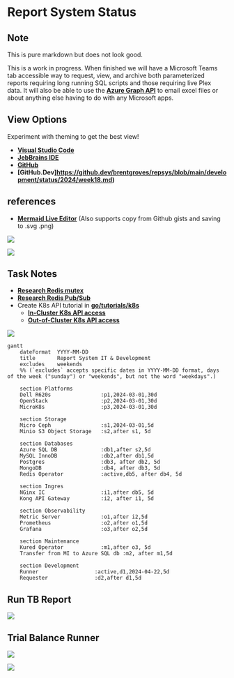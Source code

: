 # Report System Status

## Note

This is pure markdown but does not look good.

This is a work in progress.  When finished we will have a Microsoft Teams tab accessible way to request, view, and archive both parameterized reports requiring long running SQL scripts and those requiring live Plex data. It will also be able to use the **[Azure Graph API](https://learn.microsoft.com/en-us/graph/overview)** to email excel files or about anything else having to do with any Microsoft apps.

## View Options 

Experiment with theming to get the best view!

- **[Visual Studio Code](https://marketplace.visualstudio.com/items?itemName=bierner.markdown-mermaid)**
- **[JebBrains IDE](https://www.jetbrains.com/guide/go/tips/mermaid-js-support-in-markdown/)**
- **[GitHub](https://github.com/brentgroves/repsys/blob/main/development/status/2024/week18.md)**
- **[GitHub.Dev]https://github.dev/brentgroves/repsys/blob/main/development/status/2024/week18.md)**

## references

- **[Mermaid Live Editor](https://mermaid.live/edit)** (Also supports copy from Github gists and saving to .svg .png)

![](https://mermaid.ink/img/pako:eNqNkUFrwzAMhf-KEBRaSEaXdZecw25lY-1l4ENdW-m8JnawlW2h9L_PqbsxymB9J6FnvidLB1ROE5a4k5ZZWIjSkunB-VYywEtUvlzmVZU8NtwQJD1590aKQ3LoUzW9pjDWH0R7svrsTCYw3XzbG5BKUccBQkfK1Ead8gIY-ysM6lN-Fr0hgKuBX-lEhanA0NvYFjgD50HgTxhmsO0ZrOP03Hl9tkeKwJuZsGmiEMc2zl784Jk65xlWQ2Bq4X-V3W1WzItFPl_kRZHd64RZO9fA2ku1Jw9XYYq_MI_bQP5dbk1jeLhiqLK7u8SMIMywpbhLo-ORD2NHYNxOSwLLWGqqZd-wQGGP8ans2a0Gq7Bk31OGfTcepzJy52WbmscvGXKgcQ?type=png)

[![](https://mermaid.ink/img/pako:eNqVkk1rAjEQhv_KEBAU1la3FsreWpZCaaVSvRRyMCazNribbDeTVhH_e7MfFj0U6ZyGeSfPvJlkz6RVyBK2FoaIGwihBOGjrQpBAO8hhtPpME1bjTTlCG0shNvAi3bdMdzK3Ct0df6NuEGjXKv0etBfHuUlCCmxJAeuRKkzLZuBDrQ5mQZZYyAK2s6BzYA-sKFCnzPnTShzNgBbAWe_w1gEK09gLLXttlKdXFM4uxpw0zpyKElbA893ncU3VNrBa4mVoAC9EIkaR_EongxHk2EcR7fqnJriF-a2LNB0qwlj4H721NzcuX_Sx-rU4syvrud-BYsH-PTo8W9IHImMsIKadoYIRwtPuL3s4-aIiDsEi1iB4WG0Cl9mX1c4C6sukLMkpAoz4XPijJtDaBWe7HxnJEuo8hgxX9YvnWqxrkTRFg8_j-C0Iw?type=png)](https://mermaid.live/edit#pako:eNqVkk1rAjEQhv_KEBAU1la3FsreWpZCaaVSvRRyMCazNribbDeTVhH_e7MfFj0U6ZyGeSfPvJlkz6RVyBK2FoaIGwihBOGjrQpBAO8hhtPpME1bjTTlCG0shNvAi3bdMdzK3Ct0df6NuEGjXKv0etBfHuUlCCmxJAeuRKkzLZuBDrQ5mQZZYyAK2s6BzYA-sKFCnzPnTShzNgBbAWe_w1gEK09gLLXttlKdXFM4uxpw0zpyKElbA893ncU3VNrBa4mVoAC9EIkaR_EongxHk2EcR7fqnJriF-a2LNB0qwlj4H721NzcuX_Sx-rU4syvrud-BYsH-PTo8W9IHImMsIKadoYIRwtPuL3s4-aIiDsEi1iB4WG0Cl9mX1c4C6sukLMkpAoz4XPijJtDaBWe7HxnJEuo8hgxX9YvnWqxrkTRFg8_j-C0Iw)

## Task Notes

- **[Research Redis mutex](https://dev.to/jdvert/handling-mutexes-in-distributed-systems-with-redis-and-go-5g0d)**
- **[Research Redis Pub/Sub](https://redis.io/docs/latest/develop/interact/pubsub/)**
- Create K8s API tutorial in **[go/tutorials/k8s](~/src/repsys/volumes/go/tutorials/k8s)**
  - **[In-Cluster K8s API access](https://github.com/kubernetes/client-go/tree/master/examples/in-cluster-client-configuration)**
  - **[Out-of-Cluster K8s API access](https://github.com/kubernetes/client-go/blob/master/examples/out-of-cluster-client-configuration/README.md)**

![](https://mermaid.ink/img/pako:eNqFUk1v4kAM_SvWnEDKooRE-ZgblB4qipollSqtcpkmhh0tM04nk1Up4r_vkDSUPfVm-9nPzx8nVlGNjDMlda1EU2oAQ2Qnky02ZCwUx9aimk4vAMDiozMIz6hR2yEC8LDYjOYAFz8fYbUcY5zLivRkJ2AnfrwS_ZmOyPJAr1BYMmKPV4Z1MZpOCNayvXV7RQbfOnSizIDkB3yH-23-fb-CRAMv6Hqi-SsrvFI_rZZ3UAsroKXOVE7MgDxpyA0q2V7lbWRlaJ3eiFqT3sMif-hJR0196tHt4cvNqbV7gzeVG1dJX3sC2P4_7ucBtp3WF17mMYVGCVm7a50uaSWzv1Fhybgza9yJ7mBLVuqzSxWdpeKoK8at6dBjXePmw5UUeyMU4ztxaK_R-1q6I4yZjdC_iNSNy_iJvTMeZ7MwnEeJn4TJPAhjjx0ZD6L5LMviJPL9KM7S2E_PHvvo6_1Z6qfzMEmywI-DyA8ij2HfajO8XP95538_hrzz?type=png)

```mermaid
gantt
    dateFormat  YYYY-MM-DD
    title       Report System IT & Development
    excludes    weekends
    %% (`excludes` accepts specific dates in YYYY-MM-DD format, days of the week ("sunday") or "weekends", but not the word "weekdays".)

    section Platforms
    Dell R620s                :p1,2024-03-01,30d
    OpenStack                 :p2,2024-03-01,30d
    MicroK8s                  :p3,2024-03-01,30d

    section Storage
    Micro Ceph                :s1,2024-03-01,5d
    Minio S3 Object Storage   :s2,after s1, 5d

    section Databases
    Azure SQL DB              :db1,after s2,5d
    MySQL InnoDB              :db2,after db1,5d
    Postgres                  :db3, after db2, 5d
    MongoDB                   :db4, after db3, 5d
    Redis Operator            :active,db5, after db4, 5d

    section Ingres
    NGinx IC                  :i1,after db5, 5d
    Kong API Gateway          :i2, after i1, 5d  

    section Observability
    Metric Server             :o1,after i2,5d
    Prometheus                :o2,after o1,5d
    Grafana                   :o3,after o2,5d

    section Maintenance
    Kured Operator            :m1,after o3, 5d
    Transfer from MI to Azure SQL db :m2, after m1,5d

    section Development
    Runner                  :active,d1,2024-04-22,5d
    Requester               :d2,after d1,5d

```

## Run TB Report

![](https://mermaid.ink/img/pako:eNptkstuwyAQRX8FzdqN8EN-sMiiSnbtJsmq8oaYaYsUDwSD1DTKvxfbsZSqZQPMPfeONJordEYhCBjwHJA63Gj54WTfEovHSud1p60kz5QkJge2kfRXc3getd2YMXh0_xFqJpQe_lHDlL0LRIs5tntar2OwGNPH2Hhb4_wsx9okK8E0Deg8Ozwv4J0ItBBDOA6d00dk3oxcpALO1MkYy-bngymQYHsv59Tt4YVZbfGk6W5CUm2cAiTQo-ulVnF-11FqwX9ijy2I-FT4LsPJt9DSLaIyeLO_UAfCu4AJBKukX8b9u7hV2hu31OKE3ozpH74grvAFomxWeZ4VFa_yKkvzMoELiLTIVk1TVgXnRdnUJa9vCXxPfr6qeZ3lVdWkvEwLnhYJ4NTqdd6BaRVuP90VqvI?type=png)

## Trial Balance Runner

![](https://images.techhive.com/images/article/2017/02/pressure-water-line-100707995-large.jpg?auto=webp&quality=85,70)

![](https://mermaid.ink/img/pako:eNqVU01Pg0AQ_SubOWMDhUDhoIlpb-rBaoyWhmxhUGLZxf1Iq03_u8tCK_XjICRk3-ybN2-G3R3kvEBIoFzzTf5ChSJ3lykj5pHKoMW8_ZJbzRiKJTk7OydSr2QuqhVmbxo1LuYHTBQnt1hU0kgQu7fslU4zrMqGVipTq0ygiUm1eDCYlFwQhtvWA-k3lqTT-Ma3GgXfsKzWCreLqVl-FbexvvgXyeSQY5krnr927bQNZmUlpMpal82hZxsis7sr0oWXg7Gc8K1MzQX2WO6uDRhkyot9lzsktW4eUQ48tJ2fWrCz-MPBgP3DwO_Vbrgl6qaf2X3zfVaHrf_9oZS1LzhQo6hpVZjTtGv1UlAvWGMKiVkWWFK9VimkbG-oVCs-f2c5JEpodEA3BVU4reizoDUkJV3LY3RWVIqLA7Oh7InzegAh2cEWkjAe-f44iNzIj8aeHzrwDokXjEdxHEaB6wZhPAndyd6BD5vvjibuZOxHUey5oRe4XuAA2lLX3ZWwN2P_CbfZEOI?type=png)
